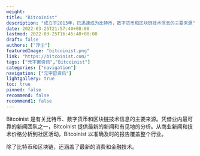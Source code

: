 ```yaml
---
weight: 
title: "Bitcoinist"
description: "成立于2013年，已迅速成为比特币，数字货币和区块链技术信息的主要来源"
date: 2022-03-25T21:57:40+08:00
lastmod: 2022-03-25T16:45:40+08:00
draft: false
authors: ["浮尘"]
featuredImage: "bitcoinist.png"
link: "https://bitcoinist.com/"
tags: ["元宇宙资讯","Bitcoinist"]
categories: ["navigation"]
navigation: ["元宇宙资讯"]
lightgallery: true
toc: true
pinned: false
recommend: false
recommend1: false
---
```

Bitcoinist 是有关比特币、数字货币和区块链技术信息的主要来源。凭借业内最可靠的新闻团队之一，Bitcoinist 提供最新的新闻和有见地的分析。从商业新闻和技术价格分析到社区活动，Bitcoinist 以准确及时的报告覆盖整个行业。

除了比特币和区块链，还涵盖了最新的消费和金融技术。